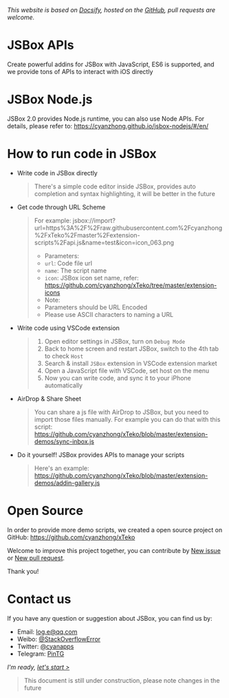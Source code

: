 *This website is based on [Docsify](https://docsify.js.org), hosted on the [GitHub](https://github.com/cyanzhong/jsbox-docs), pull requests are welcome.*

# JSBox APIs

Create powerful addins for JSBox with JavaScript, ES6 is supported, and we provide tons of APIs to interact with iOS directly

# JSBox Node.js

JSBox 2.0 provides Node.js runtime, you can also use Node APIs. For details, please refer to: https://cyanzhong.github.io/jsbox-nodejs/#/en/

# How to run code in JSBox

- Write code in JSBox directly

  > There's a simple code editor inside JSBox, provides auto completion and syntax highlighting, it will be better in the future

- Get code through URL Scheme

  > For example: jsbox://import?url=https%3A%2F%2Fraw.githubusercontent.com%2Fcyanzhong%2FxTeko%2Fmaster%2Fextension-scripts%2Fapi.js&name=test&icon=icon_063.png
  > - Parameters:
  >  - `url`: Code file url
  >  - `name`: The script name
  >  - `icon`: JSBox icon set name, refer: https://github.com/cyanzhong/xTeko/tree/master/extension-icons
  > - Note:
  >  - Parameters should be URL Encoded
  >  - Please use ASCII characters to naming a URL

- Write code using VSCode extension

  > 1. Open editor settings in JSBox, turn on `Debug Mode`
  > 2. Back to home screen and restart JSBox, switch to the 4th tab to check `Host`
  > 3. Search & install `JSBox` extension in VSCode extension market
  > 4. Open a JavaScript file with VSCode, set host on the menu
  > 5. Now you can write code, and sync it to your iPhone automatically

- AirDrop & Share Sheet

  > You can share a js file with AirDrop to JSBox, but you need to import those files manually.
  > For example you can do that with this script: https://github.com/cyanzhong/xTeko/blob/master/extension-demos/sync-inbox.js

- Do it yourself! JSBox provides APIs to manage your scripts

  > Here's an example: https://github.com/cyanzhong/xTeko/blob/master/extension-demos/addin-gallery.js

# Open Source

In order to provide more demo scripts, we created a open source project on GitHub: https://github.com/cyanzhong/xTeko

Welcome to improve this project together, you can contribute by [New issue](https://github.com/cyanzhong/xTeko/issues/new) or [New pull request](https://github.com/cyanzhong/xTeko/compare).

Thank you!

# Contact us

If you have any question or suggestion about JSBox, you can find us by:

- Email: [log.e@qq.com](mailto:log.e@qq.com)
- Weibo: [@StackOverflowError](https://weibo.com/0x00eeee)
- Twitter: [@cyanapps](https://twitter.com/cyanapps)
- Telegram: [PinTG](https://t.me/PinTG)

*I'm ready, [let's start >](en/quickstart/intro.md)*

> This document is still under construction, please note changes in the future